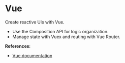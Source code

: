# Vue

Create reactive UIs with Vue.

- Use the Composition API for logic organization.
- Manage state with Vuex and routing with Vue Router.

**References:**
- [Vue documentation](https://vuejs.org/)
